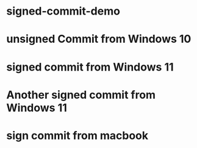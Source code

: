 # signed-commit-demo

# unsigned Commit from Windows 10

# signed commit from Windows 11

# Another signed commit from Windows 11

# sign commit from macbook